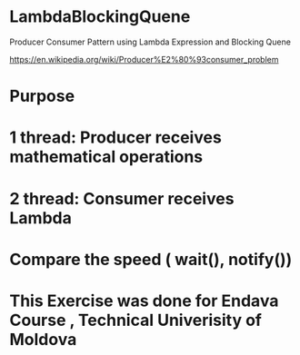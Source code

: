 # LambdaBlockingQuene
Producer Consumer Pattern using Lambda Expression and Blocking Quene


https://en.wikipedia.org/wiki/Producer%E2%80%93consumer_problem

# Purpose
# 1 thread:  Producer receives mathematical operations
# 2 thread:  Consumer receives Lambda
# Compare the speed ( wait(), notify())

# This Exercise was done for Endava Course , Technical Univerisity of Moldova
